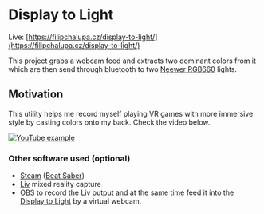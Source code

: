 # Display to Light

Live: [https://filipchalupa.cz/display-to-light/](https://filipchalupa.cz/display-to-light/)

This project grabs a webcam feed and extracts two dominant colors from it which are then send through bluetooth to two [Neewer RGB660](https://neewer.com/products/neewer-led-light-10096807) lights.

## Motivation

This utility helps me record myself playing VR games with more immersive style by casting colors onto my back. Check the video below.

[![YouTube example](https://i3.ytimg.com/vi/vamompjWWh0/maxresdefault.jpg)](https://www.youtube.com/shorts/jbeIRpLz-3E)

### Other software used (optional)

- [Steam](https://store.steampowered.com/) ([Beat Saber](https://store.steampowered.com/app/620980/Beat_Saber/))
- [Liv](https://store.steampowered.com/app/755540/LIV/) mixed reality capture
- [OBS](https://obsproject.com/) to record the Liv output and at the same time feed it into the [Display to Light](https://filipchalupa.cz/display-to-light/) by a virtual webcam.
